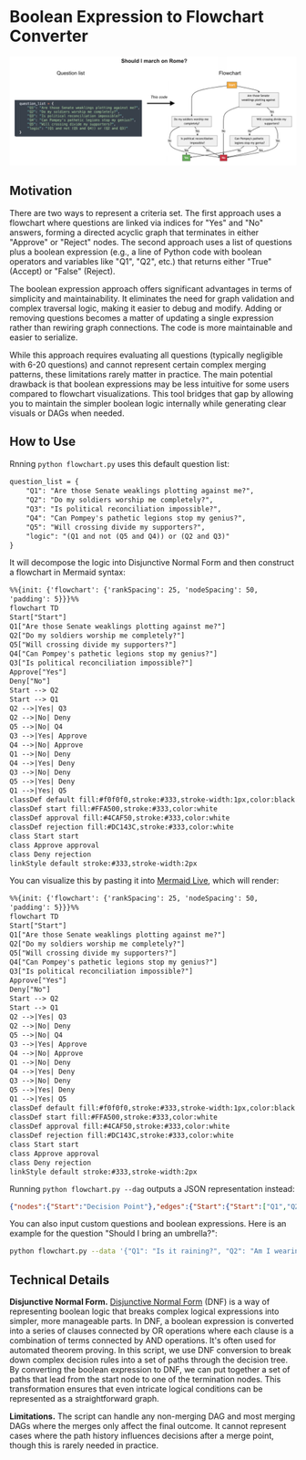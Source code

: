 # Boolean Expression to Flowchart Converter

![hero diagram](static/hero.png)


## Motivation

There are two ways to represent a criteria set. The first approach uses a flowchart where questions are linked via indices for "Yes" and "No" answers, forming a directed acyclic graph that terminates in either "Approve" or "Reject" nodes. The second approach uses a list of questions plus a boolean expression (e.g., a line of Python code with boolean operators and variables like "Q1", "Q2", etc.) that returns either "True" (Accept) or "False" (Reject).

The boolean expression approach offers significant advantages in terms of simplicity and maintainability. It eliminates the need for graph validation and complex traversal logic, making it easier to debug and modify. Adding or removing questions becomes a matter of updating a single expression rather than rewiring graph connections. The code is more maintainable and easier to serialize.

While this approach requires evaluating all questions (typically negligible with 6-20 questions) and cannot represent certain complex merging patterns, these limitations rarely matter in practice. The main potential drawback is that boolean expressions may be less intuitive for some users compared to flowchart visualizations. This tool bridges that gap by allowing you to maintain the simpler boolean logic internally while generating clear visuals or DAGs when needed.

## How to Use

Rnning `python flowchart.py` uses this default question list:

```
question_list = {
    "Q1": "Are those Senate weaklings plotting against me?",
    "Q2": "Do my soldiers worship me completely?", 
    "Q3": "Is political reconciliation impossible?",
    "Q4": "Can Pompey's pathetic legions stop my genius?",
    "Q5": "Will crossing divide my supporters?",
    "logic": "(Q1 and not (Q5 and Q4)) or (Q2 and Q3)"
}
```

It will decompose the logic into Disjunctive Normal Form and then construct a flowchart in Mermaid syntax:

```
%%{init: {'flowchart': {'rankSpacing': 25, 'nodeSpacing': 50, 'padding': 5}}}%%
flowchart TD
Start["Start"]
Q1["Are those Senate weaklings plotting against me?"]
Q2["Do my soldiers worship me completely?"]
Q5["Will crossing divide my supporters?"]
Q4["Can Pompey's pathetic legions stop my genius?"]
Q3["Is political reconciliation impossible?"]
Approve["Yes"]
Deny["No"]
Start --> Q2
Start --> Q1
Q2 -->|Yes| Q3
Q2 -->|No| Deny
Q5 -->|No| Q4
Q3 -->|Yes| Approve
Q4 -->|No| Approve
Q1 -->|No| Deny
Q4 -->|Yes| Deny
Q3 -->|No| Deny
Q5 -->|Yes| Deny
Q1 -->|Yes| Q5
classDef default fill:#f0f0f0,stroke:#333,stroke-width:1px,color:black
classDef start fill:#FFA500,stroke:#333,color:white
classDef approval fill:#4CAF50,stroke:#333,color:white
classDef rejection fill:#DC143C,stroke:#333,color:white
class Start start
class Approve approval
class Deny rejection
linkStyle default stroke:#333,stroke-width:2px
```

You can visualize this by pasting it into [Mermaid Live](https://mermaid.live), which will render:

```mermaid
%%{init: {'flowchart': {'rankSpacing': 25, 'nodeSpacing': 50, 'padding': 5}}}%%
flowchart TD
Start["Start"]
Q1["Are those Senate weaklings plotting against me?"]
Q2["Do my soldiers worship me completely?"]
Q5["Will crossing divide my supporters?"]
Q4["Can Pompey's pathetic legions stop my genius?"]
Q3["Is political reconciliation impossible?"]
Approve["Yes"]
Deny["No"]
Start --> Q2
Start --> Q1
Q2 -->|Yes| Q3
Q2 -->|No| Deny
Q5 -->|No| Q4
Q3 -->|Yes| Approve
Q4 -->|No| Approve
Q1 -->|No| Deny
Q4 -->|Yes| Deny
Q3 -->|No| Deny
Q5 -->|Yes| Deny
Q1 -->|Yes| Q5
classDef default fill:#f0f0f0,stroke:#333,stroke-width:1px,color:black
classDef start fill:#FFA500,stroke:#333,color:white
classDef approval fill:#4CAF50,stroke:#333,color:white
classDef rejection fill:#DC143C,stroke:#333,color:white
class Start start
class Approve approval
class Deny rejection
linkStyle default stroke:#333,stroke-width:2px
```

Running `python flowchart.py --dag` outputs a JSON representation instead:

```json
{"nodes":{"Start":"Decision Point"},"edges":{"Start":{"Start":["Q1","Q2"]},"Q5":{"Yes":["Deny"],"No":["Q4"]},"Q4":{"No":["Approve"],"Yes":["Deny"]},"Q3":{"Yes":["Approve"],"No":["Deny"]},"Q1":{"No":["Deny"],"Yes":["Q5"]},"Q2":{"Yes":["Q3"],"No":["Deny"]}},"terminal_nodes":{"Approve":"Yes","Deny":"No"}}
```

You can also input custom questions and boolean expressions. Here is an example for the question "Should I bring an umbrella?":
```bash
python flowchart.py --data '{"Q1": "Is it raining?", "Q2": "Am I wearing a raincoat?", "Q3": "Am I walking to work?", "Q4": "Are there places to shelter?", "logic": "(Q1 and Q3) or (not Q2 and not Q4)"}'
```

## Technical Details

**Disjunctive Normal Form.** [Disjunctive Normal Form](https://en.wikipedia.org/wiki/Disjunctive_normal_form) (DNF) is a way of representing boolean logic that breaks complex logical expressions into simpler, more manageable parts. In DNF, a boolean expression is converted into a series of clauses connected by OR operations where each clause is a combination of terms connected by AND operations. It's often used for automated theorem proving. In this script, we use DNF conversion to break down complex decision rules into a set of paths through the decision tree. By converting the boolean expression to DNF, we can put together a set of paths that lead from the start node to one of the termination nodes. This transformation ensures that even intricate logical conditions can be represented as a straightforward graph.

**Limitations.** The script can handle any non-merging DAG and most merging DAGs where the merges only affect the final outcome. It cannot represent cases where the path history influences decisions after a merge point, though this is rarely needed in practice.
